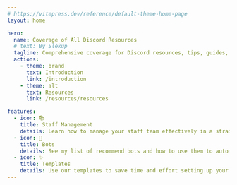 ```yaml
---
# https://vitepress.dev/reference/default-theme-home-page
layout: home

hero:
  name: Coverage of All Discord Resources
  # text: By Slekup
  tagline: Comprehensive coverage for Discord resources, tips, guides, and tools.
  actions:
    - theme: brand
      text: Introduction
      link: /introduction
    - theme: alt
      text: Resources
      link: /resources/resources

features:
  - icon: 📚
    title: Staff Management
    details: Learn how to manage your staff team effectively in a straightforward manner.
  - icon: 🤖
    title: Bots
    details: See my list of recommend bots and how to use them to automate your server.
  - icon: ✨
    title: Templates
    details: Use our templates to save time and effort setting up your server.
---
```

